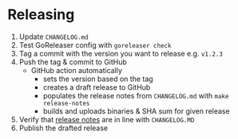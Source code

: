 # Releasing

1. Update `CHANGELOG.md`
2. Test GoReleaser config with `goreleaser check`
3. Tag a commit with the version you want to release e.g. `v1.2.3`
4. Push the tag & commit to GitHub
    - GitHub action automatically
      - sets the version based on the tag
      - creates a draft release to GitHub
      - populates the release notes from `CHANGELOG.md` with `make release-notes`
      - builds and uploads binaries & SHA sum for given release
5. Verify that [release notes](https://github.com/UpCloudLtd/upcloud-cli/releases) are in line with `CHANGELOG.MD`
6. Publish the drafted release
